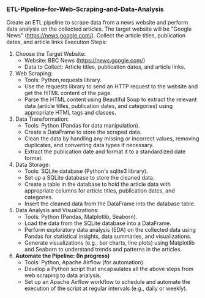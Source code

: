 ### ETL-Pipeline-for-Web-Scraping-and-Data-Analysis

Create an ETL pipeline to scrape data from a news website and perform data analysis on the collected articles. The target website will be "Google News" (https://news.google.com/). Collect the article titles, publication dates, and article links
Execution Steps: 

1.	Choose the Target Website: 
    - Website: BBC News (https://news.google.com/)
    -   Data to Collect: Article titles, publication dates, and article links.
2.	Web Scraping: 
    - Tools: Python,requests library.
    - Use the requests library to send an HTTP request to the website and get the HTML content of the page.
    - Parse the HTML content using Beautiful Soup to extract the relevant data (article titles, publication dates, and categories) using appropriate HTML tags and classes.
3.	Data Transformation:
    - Tools: Python (Pandas for data manipulation).
    - Create a DataFrame to store the scraped data.
    - Clean the data by handling any missing or incorrect values, removing duplicates, and converting data types if necessary.
    - Extract the publication date and format it to a standardized date format.
4.	Data Storage: 
    - Tools: SQLite database (Python's sqlite3 library).
    - Set up a SQLite database to store the cleaned data.
    -   Create a table in the database to hold the article data with appropriate columns for article titles, publication dates, and categories.
    -  Insert the cleaned data from the DataFrame into the database table.
5.	Data Analysis and Visualizations:
    - Tools: Python (Pandas, Matplotlib, Seaborn).
    - Load the data from the SQLite database into a DataFrame.
    - Perform exploratory data analysis (EDA) on the collected data using Pandas for statistical insights, data summaries, and visualizations.
    - Generate visualizations (e.g., bar charts, line plots) using Matplotlib and Seaborn to understand trends and patterns in the articles.
6.	**Automate the Pipeline: (In progress)** 
    - Tools: Python, Apache Airflow (for automation).
    - Develop a Python script that encapsulates all the above steps from web scraping to data analysis.
    - Set up an Apache Airflow workflow to schedule and automate the execution of the script at regular intervals (e.g., daily or weekly).
